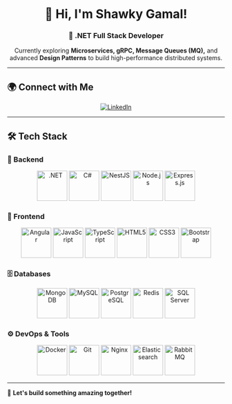 <h1 align="center">👋 Hi, I'm Shawky Gamal!</h1>
<h3 align="center">🚀 .NET Full Stack Developer</h3>

<p align="center">
  Currently exploring <strong>Microservices, gRPC, Message Queues (MQ),</strong> and advanced <strong>Design Patterns</strong> to build high-performance distributed systems.
</p>

---

## 🌍 Connect with Me  

<p align="center">
  <a href="https://linkedin.com/in/shawky-gamal" target="_blank" rel="noopener noreferrer">
    <img src="https://img.shields.io/badge/LinkedIn-%230077B5.svg?style=for-the-badge&logo=linkedin&logoColor=white" alt="LinkedIn" />
  </a>
</p>

---

## 🛠️ Tech Stack  

### 🔹 Backend  

<p align="center">
  <img src="https://cdn.jsdelivr.net/gh/devicons/devicon/icons/dot-net/dot-net-original-wordmark.svg" alt=".NET" width="70" height="70"/>
  <img src="https://cdn.jsdelivr.net/gh/devicons/devicon/icons/csharp/csharp-original.svg" alt="C#" width="70" height="70"/>
  <img src="https://cdn.jsdelivr.net/gh/devicons/devicon/icons/nestjs/nestjs-plain.svg" alt="NestJS" width="70" height="70"/>
  <img src="https://cdn.jsdelivr.net/gh/devicons/devicon/icons/nodejs/nodejs-original.svg" alt="Node.js" width="70" height="70"/>
  <img src="https://cdn.jsdelivr.net/gh/devicons/devicon/icons/express/express-original.svg" alt="Express.js" width="70" height="70"/>
</p>

### 🎨 Frontend  

<p align="center">
  <img src="https://cdn.jsdelivr.net/gh/devicons/devicon/icons/angularjs/angularjs-original.svg" alt="Angular" width="70" height="70"/>
  <img src="https://cdn.jsdelivr.net/gh/devicons/devicon/icons/javascript/javascript-original.svg" alt="JavaScript" width="70" height="70"/>
  <img src="https://cdn.jsdelivr.net/gh/devicons/devicon/icons/typescript/typescript-original.svg" alt="TypeScript" width="70" height="70"/>
  <img src="https://cdn.jsdelivr.net/gh/devicons/devicon/icons/html5/html5-original.svg" alt="HTML5" width="70" height="70"/>
  <img src="https://cdn.jsdelivr.net/gh/devicons/devicon/icons/css3/css3-original.svg" alt="CSS3" width="70" height="70"/>
  <img src="https://cdn.jsdelivr.net/gh/devicons/devicon/icons/bootstrap/bootstrap-original.svg" alt="Bootstrap" width="70" height="70"/>
</p>

### 🗄️ Databases  

<p align="center">
  <img src="https://cdn.jsdelivr.net/gh/devicons/devicon/icons/mongodb/mongodb-original.svg" alt="MongoDB" width="70" height="70"/>
  <img src="https://cdn.jsdelivr.net/gh/devicons/devicon/icons/mysql/mysql-original.svg" alt="MySQL" width="70" height="70"/>
  <img src="https://cdn.jsdelivr.net/gh/devicons/devicon/icons/postgresql/postgresql-original.svg" alt="PostgreSQL" width="70" height="70"/>
  <img src="https://cdn.jsdelivr.net/gh/devicons/devicon/icons/redis/redis-original.svg" alt="Redis" width="70" height="70"/>
  <img src="https://cdn.jsdelivr.net/gh/devicons/devicon/icons/microsoftsqlserver/microsoftsqlserver-plain.svg" alt="SQL Server" width="70" height="70"/>
</p>

### ⚙️ DevOps & Tools  

<p align="center">
  <img src="https://cdn.jsdelivr.net/gh/devicons/devicon/icons/docker/docker-original.svg" alt="Docker" width="70" height="70"/>
  <img src="https://cdn.jsdelivr.net/gh/devicons/devicon/icons/git/git-original.svg" alt="Git" width="70" height="70"/>
  <img src="https://cdn.jsdelivr.net/gh/devicons/devicon/icons/nginx/nginx-original.svg" alt="Nginx" width="70" height="70"/>
  <img src="https://cdn.jsdelivr.net/gh/devicons/devicon/icons/elasticsearch/elasticsearch-original.svg" alt="Elasticsearch" width="70" height="70"/>
  <img src="https://cdn.jsdelivr.net/gh/devicons/devicon/icons/rabbitmq/rabbitmq-original.svg" alt="RabbitMQ" width="70" height="70"/>
</p>

---

🚀 **Let's build something amazing together!**
